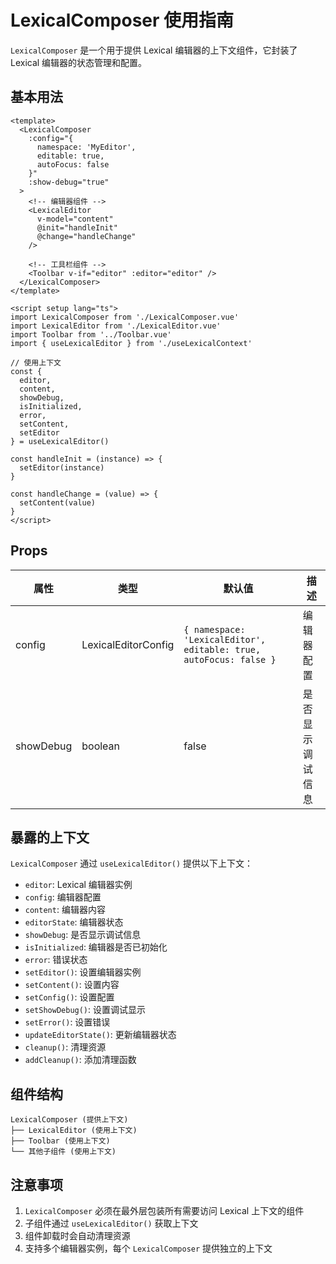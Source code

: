 # LexicalComposer 使用指南

`LexicalComposer` 是一个用于提供 Lexical 编辑器的上下文组件，它封装了 Lexical 编辑器的状态管理和配置。

## 基本用法

```vue
<template>
  <LexicalComposer 
    :config="{
      namespace: 'MyEditor',
      editable: true,
      autoFocus: false
    }"
    :show-debug="true"
  >
    <!-- 编辑器组件 -->
    <LexicalEditor 
      v-model="content"
      @init="handleInit"
      @change="handleChange"
    />
    
    <!-- 工具栏组件 -->
    <Toolbar v-if="editor" :editor="editor" />
  </LexicalComposer>
</template>

<script setup lang="ts">
import LexicalComposer from './LexicalComposer.vue'
import LexicalEditor from './LexicalEditor.vue'
import Toolbar from '../Toolbar.vue'
import { useLexicalEditor } from './useLexicalContext'

// 使用上下文
const {
  editor,
  content,
  showDebug,
  isInitialized,
  error,
  setContent,
  setEditor
} = useLexicalEditor()

const handleInit = (instance) => {
  setEditor(instance)
}

const handleChange = (value) => {
  setContent(value)
}
</script>
```

## Props

| 属性 | 类型 | 默认值 | 描述 |
|------|------|--------|------|
| config | LexicalEditorConfig | `{ namespace: 'LexicalEditor', editable: true, autoFocus: false }` | 编辑器配置 |
| showDebug | boolean | false | 是否显示调试信息 |

## 暴露的上下文

`LexicalComposer` 通过 `useLexicalEditor()` 提供以下上下文：

- `editor`: Lexical 编辑器实例
- `config`: 编辑器配置
- `content`: 编辑器内容
- `editorState`: 编辑器状态
- `showDebug`: 是否显示调试信息
- `isInitialized`: 编辑器是否已初始化
- `error`: 错误状态
- `setEditor()`: 设置编辑器实例
- `setContent()`: 设置内容
- `setConfig()`: 设置配置
- `setShowDebug()`: 设置调试显示
- `setError()`: 设置错误
- `updateEditorState()`: 更新编辑器状态
- `cleanup()`: 清理资源
- `addCleanup()`: 添加清理函数

## 组件结构

```
LexicalComposer (提供上下文)
├── LexicalEditor (使用上下文)
├── Toolbar (使用上下文)
└── 其他子组件 (使用上下文)
```

## 注意事项

1. `LexicalComposer` 必须在最外层包装所有需要访问 Lexical 上下文的组件
2. 子组件通过 `useLexicalEditor()` 获取上下文
3. 组件卸载时会自动清理资源
4. 支持多个编辑器实例，每个 `LexicalComposer` 提供独立的上下文
